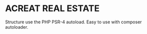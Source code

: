 ACREAT REAL ESTATE
==================

Structure use the PHP PSR-4 autoload. Easy to use with composer autoloader.

